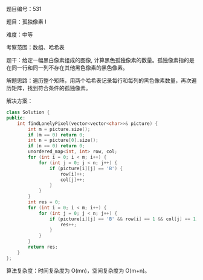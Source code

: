 题目编号：531

题目：孤独像素 I

难度：中等

考察范围：数组、哈希表

题干：给定一幅黑白像素组成的图像, 计算黑色孤独像素的数量。孤独像素指的是在同一行和同一列不存在其他黑色像素的黑色像素。

解题思路：遍历整个矩阵，用两个哈希表记录每行和每列的黑色像素数量，再次遍历矩阵，找到符合条件的孤独像素。

解决方案：

```cpp
class Solution {
public:
    int findLonelyPixel(vector<vector<char>>& picture) {
        int m = picture.size();
        if (m == 0) return 0;
        int n = picture[0].size();
        if (n == 0) return 0;
        unordered_map<int, int> row, col;
        for (int i = 0; i < m; i++) {
            for (int j = 0; j < n; j++) {
                if (picture[i][j] == 'B') {
                    row[i]++;
                    col[j]++;
                }
            }
        }
        int res = 0;
        for (int i = 0; i < m; i++) {
            for (int j = 0; j < n; j++) {
                if (picture[i][j] == 'B' && row[i] == 1 && col[j] == 1) {
                    res++;
                }
            }
        }
        return res;
    }
};
```

算法复杂度：时间复杂度为 O(mn)，空间复杂度为 O(m+n)。
